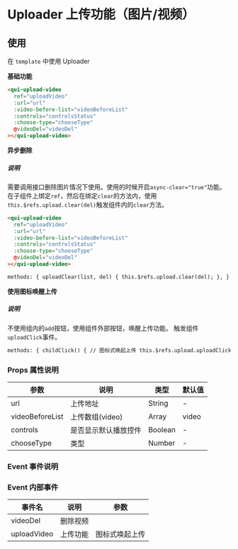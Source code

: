 # Uploader 上传功能（图片/视频）

## 使用

在 `template` 中使用 Uploader

**基础功能**

```html
<qui-upload-video
  ref="uploadVideo"
  :url="url"
  :video-before-list="videoBeforeList"
  :controls="controlsStatus"
  :choose-type="chooseType"
  @videoDel="videoDel"
></qui-upload-video>
```

**异步删除**

##### 说明

需要调用接口删除图片情况下使用。使用的时候开启`async-clear="true"`功能。
在子组件上绑定`ref`，然后在绑定`clear`的方法内，使用`this.$refs.upload.clear(del)`触发组件内的`clear`方法。

```html
<qui-upload-video
  ref="uploadVideo"
  :url="url"
  :video-before-list="videoBeforeList"
  :controls="controlsStatus"
  :choose-type="chooseType"
  @videoDel="videoDel"
></qui-upload-video>

methods: { uploadClear(list, del) { this.$refs.upload.clear(del); }, }
```

**使用图标唤醒上传**

##### 说明

不使用组内的`add`按钮，使用组件外部按钮，唤醒上传功能。
触发组件`uploadClick`事件。

```html
methods: { childClick() { // 图标式唤起上传 this.$refs.upload.uploadClick(); }, }
```

### Props 属性说明

| 参数            | 说明                 | 类型    | 默认值 |
| --------------- | -------------------- | ------- | ------ |
| url             | 上传地址             | String  | -      |
| videoBeforeList | 上传数组(video)      | Array   | video  |
| controls        | 是否显示默认播放控件 | Boolean | -      |
| chooseType      | 类型                 | Number  | -      |

### Event 事件说明

### Event 内部事件

| 事件名      | 说明     | 参数           |
| ----------- | -------- | -------------- |
| videoDel    | 删除视频 |                |
| uploadVideo | 上传功能 | 图标式唤起上传 |

